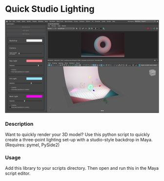 # Quick Studio Lighting

![Example of using this script in Maya 2023](./example.png)

### Description

Want to quickly render your 3D model? Use this python script to quickly create a three-point lighting set-up with a studio-style backdrop in Maya.
(Requires: pymel, PySide2)

### Usage

Add this library to your scripts directory. Then open and run this in the Maya script editor.
